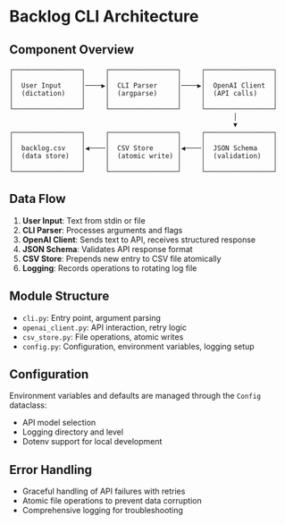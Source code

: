 # Backlog CLI Architecture

## Component Overview

```
┌─────────────────┐     ┌─────────────────┐     ┌─────────────────┐
│                 │     │                 │     │                 │
│  User Input     │────▶│  CLI Parser     │────▶│  OpenAI Client  │
│  (dictation)    │     │  (argparse)     │     │  (API calls)    │
│                 │     │                 │     │                 │
└─────────────────┘     └─────────────────┘     └─────────────────┘
                                                        │
                                                        ▼
┌─────────────────┐     ┌─────────────────┐     ┌─────────────────┐
│                 │     │                 │     │                 │
│  backlog.csv    │◀────│  CSV Store      │◀────│  JSON Schema    │
│  (data store)   │     │  (atomic write) │     │  (validation)   │
│                 │     │                 │     │                 │
└─────────────────┘     └─────────────────┘     └─────────────────┘
```

## Data Flow

1. **User Input**: Text from stdin or file
2. **CLI Parser**: Processes arguments and flags
3. **OpenAI Client**: Sends text to API, receives structured response
4. **JSON Schema**: Validates API response format
5. **CSV Store**: Prepends new entry to CSV file atomically
6. **Logging**: Records operations to rotating log file

## Module Structure

- `cli.py`: Entry point, argument parsing
- `openai_client.py`: API interaction, retry logic
- `csv_store.py`: File operations, atomic writes
- `config.py`: Configuration, environment variables, logging setup

## Configuration

Environment variables and defaults are managed through the `Config` dataclass:
- API model selection
- Logging directory and level
- Dotenv support for local development

## Error Handling

- Graceful handling of API failures with retries
- Atomic file operations to prevent data corruption
- Comprehensive logging for troubleshooting
